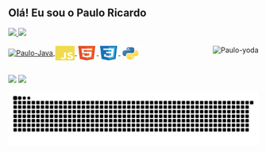 ## Olá! Eu sou o Paulo Ricardo 
 <div>
  <a href="https://github.com/paulo2308">
  <img height="160em" src="https://github-readme-stats.vercel.app/api?username=paulo2308&show_icons=true&theme=gotham&include_all_commits=true&count_private=true"/>
  <img height="160em" src="https://github-readme-stats.vercel.app/api/top-langs/?username=paulo2308&layout=compact&langs_count=16&theme=gotham"/>
</div>
<div style="display: inline_block"><br>
  <img align="center" alt="Paulo-Java" height="30" width="40" src="https://cdn.icon-icons.com/icons2/2415/PNG/512/java_original_wordmark_logo_icon_146459.png">
  <img align="center" alt="Paulo-Js" height="30" width="40" src="https://raw.githubusercontent.com/devicons/devicon/master/icons/javascript/javascript-plain.svg">
  <img align="center" alt="Paulo-HTML" height="30" width="40" src="https://raw.githubusercontent.com/devicons/devicon/master/icons/html5/html5-original.svg">
  <img align="center" alt="Paulo-CSS" height="30" width="40" src="https://raw.githubusercontent.com/devicons/devicon/master/icons/css3/css3-original.svg">
  <img align="center" alt="Paulo-Python" height="30" width="40" src="https://raw.githubusercontent.com/devicons/devicon/master/icons/python/python-original.svg">
  <img align="right" alt="Paulo-yoda" src="https://gif-avatars.com/img/150x150/yoda-1.gif">
</div>
  
  ##
 
<div> 
  <a href="mailto: paulo-ricardo_23@hotmail.com"><img src="https://cdn.icon-icons.com/icons2/2530/PNG/96/outlook_button_icon_151845.png" target="_blank"></a>
  <a href="https://www.linkedin.com/in/paulo-eng/" target="_blank"><img src="https://img.shields.io/badge/-LinkedIn-%230077B5?style=for-the-badge&logo=linkedin&logoColor=white" target="_blank"></a> 
 
  ![Snake animation](https://github.com/paulo2308/paulo2308/blob/output/github-contribution-grid-snake.svg)
 
</div>

